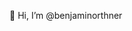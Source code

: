 👋 Hi, I’m @benjaminorthner

<!---
benjaminorthner/benjaminorthner is a ✨ special ✨ repository because its `README.md` (this file) appears on your GitHub profile.
You can click the Preview link to take a look at your changes.
--->
